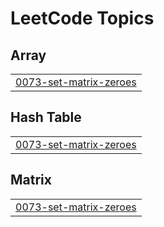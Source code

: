 

<!---LeetCode Topics Start-->
# LeetCode Topics
## Array
|  |
| ------- |
| [0073-set-matrix-zeroes](https://github.com/deepakpathik/deepakpathik/tree/master/0073-set-matrix-zeroes) |
## Hash Table
|  |
| ------- |
| [0073-set-matrix-zeroes](https://github.com/deepakpathik/deepakpathik/tree/master/0073-set-matrix-zeroes) |
## Matrix
|  |
| ------- |
| [0073-set-matrix-zeroes](https://github.com/deepakpathik/deepakpathik/tree/master/0073-set-matrix-zeroes) |
<!---LeetCode Topics End-->